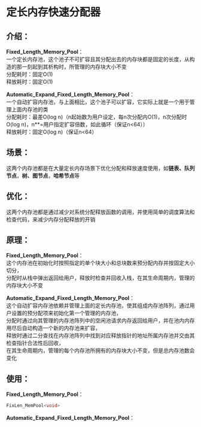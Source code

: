 # 定长内存快速分配器  
  
## 介绍：  
**Fixed_Length_Memory_Pool**：  
一个定长内存池，这个池子不可扩容且其分配出去的内存块都是固定的长度，从构造的那一刻起到其析构时，所管理的内存块大小不变  
分配耗时：固定O(1)  
释放耗时：固定O(1)  
  
**Automatic_Expand_Fixed_Length_Memory_Pool**：  
一个自动扩容内存池，与上面相比，这个池子可以扩容，它实际上就是一个用于管理上面内存池的类  
分配耗时：最差O(log n)（n起始数为用户设定，每n次分配内O(1)，n次分配时O(log n)，n**=用户指定扩容倍数，如此循环（保证n<64））  
释放耗时：固定O(log n)（保证n<64）  
  
## 场景：  
这两个内存池都是在大量定长内存场景下优化分配和释放速度使用，如**链表、队列节点**，**树、图节点**，**哈希节点**等  
  
## 优化：  
这两个内存池都是通过减少对系统分配释放函数的调用，并使用简单的调度算法和检查代码，来减少内存分配释放的开销  
  
## 原理：  
**Fixed_Length_Memory_Pool**：  
这个内存池在初始化时按照指定的单个块大小和总块数来预分配内存并按固定大小切分，  
分配时从栈中弹出返回给用户，释放时检查并回收入栈，在其生命周期内，管理的内存块大小不变  
  
**Automatic_Expand_Fixed_Length_Memory_Pool**：  
这个自动扩容内存池依赖并管理上面的定长内存池，使其组成内存池阵列，通过用户设置的预分配项来初始化第一个管理的内存池，  
分配时通过向其管理的内存池阵列中的空闲池请求内存返回给用户，并在池内内存用尽后自动构造一个新的内存池来扩容，  
释放时通过二分查找在内存池阵列中找到对应释放指针的地址所属内存池并交由其检查指针合法性后回收，  
在其生命周期内，管理的每个内存池所拥有的内存块大小不变，但是总内存池数会变化  

## 使用：  
**Fixed_Length_Memory_Pool**：  
```C++
FixLen_MemPool<void>

```

**Automatic_Expand_Fixed_Length_Memory_Pool**：  



